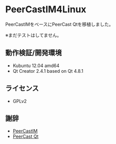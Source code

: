 PeerCastIM4Linux
================

PeerCastIMをベースにPeerCast Qtを移植しました。

※まだテストはしてません。 

## 動作検証/開発環境
* Kubuntu 12.04 amd64
* Qt Creator 2.4.1 based on Qt 4.8.1

## ライセンス
* GPLv2

## 謝辞
* [PeerCastIM](http://sourceforge.jp/projects/peercast-im/)
* [PeerCast Qt](http://mosax.sakura.ne.jp/yp4g/fswiki.cgi?page=PeerCast+Qt)